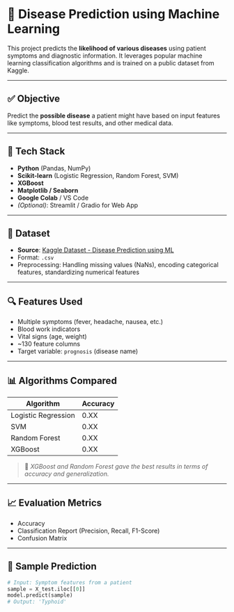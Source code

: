 # 🧠 Disease Prediction using Machine Learning

This project predicts the **likelihood of various diseases** using patient symptoms and diagnostic information. It leverages popular machine learning classification algorithms and is trained on a public dataset from Kaggle.

---

## ✅ Objective

Predict the **possible disease** a patient might have based on input features like symptoms, blood test results, and other medical data.

---

## 🧰 Tech Stack

- **Python** (Pandas, NumPy)
- **Scikit-learn** (Logistic Regression, Random Forest, SVM)
- **XGBoost**
- **Matplotlib / Seaborn**
- **Google Colab** / VS Code
- *(Optional)*: Streamlit / Gradio for Web App

---

## 📁 Dataset

- **Source**: [Kaggle Dataset - Disease Prediction using ML](https://www.kaggle.com/datasets)
- Format: `.csv`
- Preprocessing: Handling missing values (NaNs), encoding categorical features, standardizing numerical features

---

## 🔍 Features Used

- Multiple symptoms (fever, headache, nausea, etc.)
- Blood work indicators
- Vital signs (age, weight)
- ~130 feature columns
- Target variable: `prognosis` (disease name)

---

## 📊 Algorithms Compared

| Algorithm            | Accuracy |
|----------------------|----------|
| Logistic Regression  | 0.XX     |
| SVM                  | 0.XX     |
| Random Forest        | 0.XX     |
| XGBoost              | 0.XX     |

> 📌 *XGBoost and Random Forest gave the best results in terms of accuracy and generalization.*

---

## 📈 Evaluation Metrics

- Accuracy
- Classification Report (Precision, Recall, F1-Score)
- Confusion Matrix

---

## 🧪 Sample Prediction

```python
# Input: Symptom features from a patient
sample = X_test.iloc[[0]]
model.predict(sample)
# Output: 'Typhoid'
